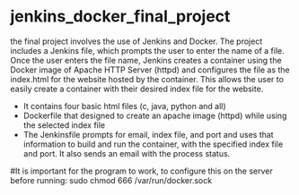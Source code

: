 # jenkins_docker_final_project
the final project involves the use of Jenkins and Docker. The project includes a Jenkins file, 
which prompts the user to enter the name of a file. Once the user enters the file name, Jenkins 
creates a container using the Docker image of Apache HTTP Server (httpd) and configures the file 
as the index.html for the website hosted by the container. This allows the user to easily create a container
with their desired index file for the website.

* It contains four basic html files (c, java, python and all)
* Dockerfile that designed to create an apache image (httpd) while using the selected index file
* The Jenkinsfile prompts for email, index file, and port and uses that information to build and run the container,
  with the specified index file and port. It also sends an email with the process status.


#It is important for the program to work, to configure this on the server before running: sudo chmod 666 /var/run/docker.sock
